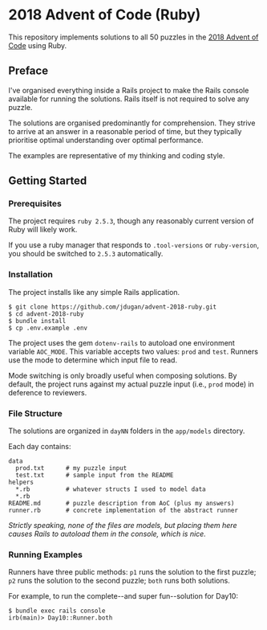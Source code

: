 # 2018 Advent of Code (Ruby)

This repository implements solutions to all 50 puzzles in the [2018 Advent of Code](https://adventofcode.com/2018/about) using Ruby.


## Preface

I've organised everything inside a Rails project to make the Rails console available for running the solutions.  Rails itself is not required to solve any puzzle.

The solutions are organised predominantly for comprehension. They strive to arrive at an answer in a reasonable period of time, but they typically prioritise optimal understanding over optimal performance.

The examples are representative of my thinking and coding style.


## Getting Started

### Prerequisites

The project requires `ruby 2.5.3`, though any reasonably current version of Ruby will likely work.

If you use a ruby manager that responds to `.tool-versions` or `ruby-version`, you should be switched to `2.5.3` automatically.


### Installation

The project installs like any simple Rails application.

```
$ git clone https://github.com/jdugan/advent-2018-ruby.git
$ cd advent-2018-ruby
$ bundle install
$ cp .env.example .env
```

The project uses the gem `dotenv-rails` to autoload one environment variable `AOC_MODE`.  This variable accepts two values: `prod` and `test`.  Runners use the mode to determine which input file to read.  

Mode switching is only broadly useful when composing solutions. By default, the project runs against my actual puzzle input (i.e., `prod` mode) in deference to reviewers.

### File Structure

The solutions are organized in `dayNN` folders in the `app/models` directory.

Each day contains:

```
data
  prod.txt      # my puzzle input
  test.txt      # sample input from the README
helpers
  *.rb          # whatever structs I used to model data
  *.rb
README.md       # puzzle description from AoC (plus my answers)
runner.rb       # concrete implementation of the abstract runner
```

*Strictly speaking, none of the files are models, but placing them here causes Rails to autoload them in the console, which is nice.*

### Running Examples

Runners have three public methods: `p1` runs the solution to the first puzzle; `p2` runs the solution to the second puzzle; `both` runs both solutions.

For example, to run the complete--and super fun--solution for Day10:

```
$ bundle exec rails console
irb(main)> Day10::Runner.both
```
